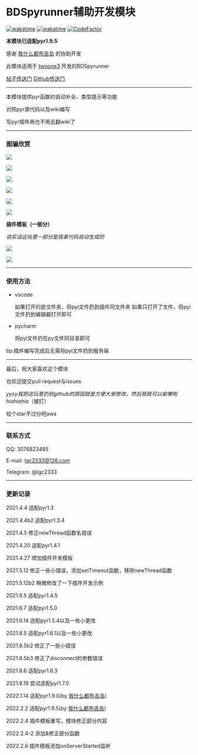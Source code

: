 # BDSpyrunner辅助开发模块

[![wakatime](https://wakatime.com/badge/user/b61b0f9a-f40b-4c82-bc51-0a75c67bfccf/project/03b54761-d478-472e-a9d6-211cf047cce6.svg)](https://wakatime.com/badge/user/b61b0f9a-f40b-4c82-bc51-0a75c67bfccf/project/03b54761-d478-472e-a9d6-211cf047cce6)
[![wakatime](https://wakatime.com/badge/user/b61b0f9a-f40b-4c82-bc51-0a75c67bfccf/project/bd7d0e0f-4bf7-48ec-9573-d02e74b8c88e.svg)](https://wakatime.com/badge/user/b61b0f9a-f40b-4c82-bc51-0a75c67bfccf/project/bd7d0e0f-4bf7-48ec-9573-d02e74b8c88e)
[![CodeFactor](https://www.codefactor.io/repository/github/lgc2333/bdspyrunnerdevmodule/badge)](https://www.codefactor.io/repository/github/lgc2333/bdspyrunnerdevmodule)

**本模块已适配pyr1.9.5**

感谢 [我什么都布吉岛](https://github.com/The-Flash5) 的协助开发

此模块适用于 [twoone3](https://github.com/twoone-3) 开发的BDSpyrunner

[帖子传送门](https://www.minebbs.com/threads/bdspyrunner-python.5949)
[Github传送门](https://github.com/twoone-3/BDSpyrunner)

----

本模块提供pyr函数的自动补全、类型提示等功能

对照pyr源代码以及wiki编写

写pyr插件再也不用去翻wiki了

----

### 图骗欣赏

![](./readme/module1.png)

![](./readme/module2.png)

![](./readme/module3.png)

![](./readme/module4.png)

![](./readme/module5.png)

![](./readme/module6.png)

**插件模板（一部分）**

*说实话这玩意一部分是我拿代码自动生成的*

![](./readme/plugin_example1.png)

![](./readme/plugin_example2.png)

----

### 使用方法

- vscode

  如果打开的是文件夹，将pyi文件扔到插件同文件夹 如果只打开了文件，将pyi文件扔到编辑器打开即可


- pycharm

  将pyi文件扔在py文件同目录即可

tip:插件编写完成后无需将pyi文件扔到服务端

----

最后，祝大家喜欢这个模块

也欢迎提交pull request与issues

*yysy我把这玩意扔到github的原因就是方便大家修改，然后我就可以偷懒啦hiahiahia*（被打）

给个star不过分吧awa

---

### 联系方式

QQ: 3076823485

E-mail: lgc2333@126.com

Telegram: @lgc2333

----

### 更新记录

2021.4.4 适配pyr1.3

2021.4.4b2 适配pyr1.3.4

2021.4.5 修正newThread函数名错误

2021.4.20 适配pyr1.4.1

2021.4.27 增加插件开发模板

2021.5.12 修正一些小错误，添加setTimeout函数，移除newThread函数

2021.5.12b2 稍微修改了一下插件开发示例

2021.6.5 适配pyr1.4.5

2021.6.7 适配pyr1.5.0

2021.6.14 适配pyr1.5.4以及一些小更改

2021.8.5 适配pyr1.6.1以及一些小更改

2021.8.5b2 修正了一些小错误

2021.8.5b3 修正了disconnect的参数错误

2021.8.6 适配pyr1.6.3

2021.8.19 尝试适配pyr1.7.0

2022.1.14 适配pyr1.9.0(by [我什么都布吉岛](https://github.com/The-Flash5))

2022.2.2 适配pyr1.9.5(by [我什么都布吉岛](https://github.com/The-Flash5))

2022.2.4 插件模板重写，模块修正部分内容

2022.2.4-2 添加&修正部分函数

2022.2.6 插件模板添加onServerStarted监听
